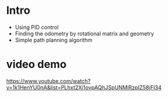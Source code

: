 # Intro

- Using PID control 
- Finding the odometry by rotational matrix and geometry
- Simple path planning algorithm 

# video demo

<https://www.youtube.com/watch?v=1k1HenYU0nA&list=PLhxt2Xi1ovpAQhJSpUNMlRzplZ58jFI34>
